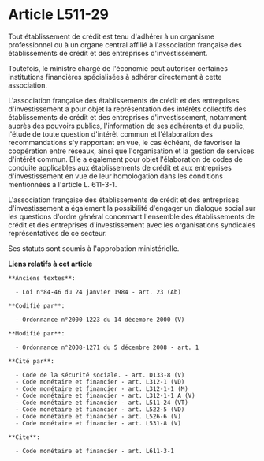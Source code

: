# Article L511-29

Tout établissement de crédit est tenu d'adhérer à un organisme professionnel ou à un organe central affilié à l'association
française des établissements de crédit et des entreprises d'investissement. 

Toutefois, le ministre chargé de l'économie peut autoriser certaines institutions financières spécialisées à adhérer
directement à cette association.

L'association française des établissements de crédit et des entreprises d'investissement a pour objet la représentation des
intérêts collectifs des établissements de crédit et des entreprises d'investissement, notamment auprès des pouvoirs publics,
l'information de ses adhérents et du public, l'étude de toute question d'intérêt commun et l'élaboration des recommandations
s'y rapportant en vue, le cas échéant, de favoriser la coopération entre réseaux, ainsi que l'organisation et la gestion de
services d'intérêt commun. Elle a également pour objet l'élaboration de codes de conduite applicables aux établissements de
crédit et aux entreprises d'investissement en vue de leur homologation dans les conditions mentionnées à l'article L.
611-3-1.

L'association française des établissements de crédit et des entreprises d'investissement a également la possibilité d'engager
un dialogue social sur les questions d'ordre général concernant l'ensemble des établissements de crédit et des entreprises
d'investissement avec les organisations syndicales représentatives de ce secteur. 

Ses statuts sont soumis à l'approbation ministérielle.

**Liens relatifs à cet article**

	**Anciens textes**:

	  - Loi n°84-46 du 24 janvier 1984 - art. 23 (Ab)

	**Codifié par**:

	  - Ordonnance n°2000-1223 du 14 décembre 2000 (V)

	**Modifié par**:

	  - Ordonnance n°2008-1271 du 5 décembre 2008 - art. 1

	**Cité par**:

	  - Code de la sécurité sociale. - art. D133-8 (V)
	  - Code monétaire et financier - art. L312-1 (VD)
	  - Code monétaire et financier - art. L312-1-1 (M)
	  - Code monétaire et financier - art. L312-1-1 A (V)
	  - Code monétaire et financier - art. L511-24 (VT)
	  - Code monétaire et financier - art. L522-5 (VD)
	  - Code monétaire et financier - art. L526-6 (V)
	  - Code monétaire et financier - art. L531-8 (V)

	**Cite**:

	  - Code monétaire et financier - art. L611-3-1
